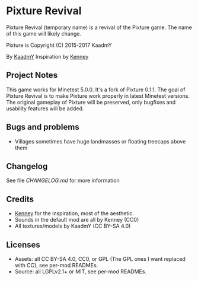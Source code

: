 # Pixture Revival
Pixture Revival (temporary name) is a revival of the Pixture game.
The name of this game will likely change.

Pixture is Copyright (C) 2015-2017 KaadmY

By [KaadmY](https://github.com/kaadmy)
Inspiration by [Kenney](http://kenney.nl)

## Project Notes

This game works for Minetest 5.0.0. It's a fork of Pixture 0.1.1.
The goal of Pixture Revival is to make Pixture work properly in
latest Minetest versions.
The original gameplay of Pixture will be preserved, only bugfixes
and usability features will be added.

## Bugs and problems

- Villages sometimes have huge landmasses or floating treecaps above them

## Changelog

See file *CHANGELOG.md* for more information

## Credits

- [Kenney](http://kenney.nl) for the inspiration, most of the aesthetic.
- Sounds in the default mod are all by Kenney (CC0)
- All textures/models by KaadmY (CC BY-SA 4.0)

## Licenses

- Assets: all CC BY-SA 4.0, CC0, or GPL (The GPL ones I want replaced with CC),
 see per-mod READMEs.
- Source: all LGPLv2.1+ or MIT, see per-mod READMEs.
